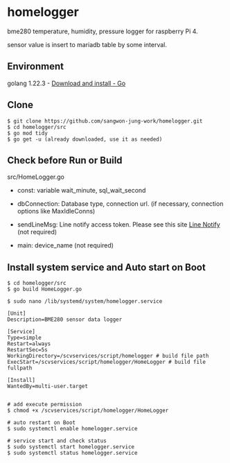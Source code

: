 # homelogger
bme280 temperature, humidity, pressure logger for raspberry Pi 4.

sensor value is insert to mariadb table by some interval.

## Environment

golang 1.22.3 - [Download and install - Go](https://go.dev/doc/install)

## Clone

```
$ git clone https://github.com/sangwon-jung-work/homelogger.git
$ cd homelogger/src
$ go mod tidy
$ go get -u (already downloaded, use it as needed)
```

## Check before Run or Build

src/HomeLogger.go

- const: variable wait_minute, sql_wait_second

- dbConnection: Database type, connection url. (if necessary, connection options like MaxIdleConns)

- sendLineMsg: Line notify access token. Please see this site [Line Notify](https://notify-bot.line.me/) (not required)

- main: device_name (not required)

## Install system service and Auto start on Boot

```
$ cd homelogger/src
$ go build HomeLogger.go

$ sudo nano /lib/systemd/system/homelogger.service

[Unit]
Description=BME280 sensor data logger

[Service]
Type=simple
Restart=always
RestartSec=5s
WorkingDirectory=/scvservices/script/homelogger # build file path
ExecStart=/scvservices/script/homelogger/HomeLogger # build file fullpath

[Install]
WantedBy=multi-user.target


# add execute permission
$ chmod +x /scvservices/script/homelogger/HomeLogger

# auto restart on Boot
$ sudo systemctl enable homelogger.service

# service start and check status
$ sudo systemctl start homelogger.service
$ sudo systemctl status homelogger.service
```